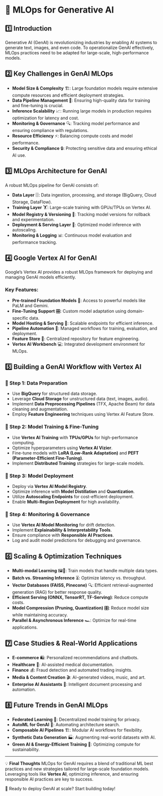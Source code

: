 # 🚀 MLOps for Generative AI

## 1️⃣ Introduction
Generative AI (GenAI) is revolutionizing industries by enabling AI systems to generate text, images, and even code. To operationalize GenAI effectively, MLOps practices need to be adapted for large-scale, high-performance models.

## 2️⃣ Key Challenges in GenAI MLOps
- **Model Size & Complexity** 🏗️: Large foundation models require extensive compute resources and efficient deployment strategies.
- **Data Pipeline Management** 🔄: Ensuring high-quality data for training and fine-tuning is crucial.
- **Inference Scalability** 📈: Running large models in production requires optimization for latency and cost.
- **Monitoring & Governance** 🔍: Tracking model performance and ensuring compliance with regulations.
- **Resource Efficiency** ⚡: Balancing compute costs and model performance.
- **Security & Compliance** 🔒: Protecting sensitive data and ensuring ethical AI use.

## 3️⃣ MLOps Architecture for GenAI
A robust MLOps pipeline for GenAI consists of:
- **Data Layer** 🗄️: Data ingestion, processing, and storage (BigQuery, Cloud Storage, DataFlow).
- **Training Layer** 🏋️: Large-scale training with GPUs/TPUs on Vertex AI.
- **Model Registry & Versioning** 📜: Tracking model versions for rollback and experimentation.
- **Deployment & Serving Layer** 🚀: Optimized model inference with autoscaling.
- **Monitoring & Logging** 📊: Continuous model evaluation and performance tracking.

## 4️⃣ Google Vertex AI for GenAI
Google’s Vertex AI provides a robust MLOps framework for deploying and managing GenAI models efficiently.

### Key Features:
- **Pre-trained Foundation Models** 🧠: Access to powerful models like PaLM and Gemini.
- **Fine-Tuning Support** 🎛️: Custom model adaptation using domain-specific data.
- **Model Hosting & Serving** 🚀: Scalable endpoints for efficient inference.
- **Pipeline Automation** 🤖: Managed workflows for training, evaluation, and deployment.
- **Feature Store** 🔎: Centralized repository for feature engineering.
- **Vertex AI Workbench** 💻: Integrated development environment for MLOps.

## 5️⃣ Building a GenAI Workflow with Vertex AI

### 📌 Step 1: Data Preparation
- Use **BigQuery** for structured data storage.
- Leverage **Cloud Storage** for unstructured data (text, images, audio).
- Implement **Data Preprocessing Pipelines** (TFX, Apache Beam) for data cleaning and augmentation.
- Employ **Feature Engineering** techniques using Vertex AI Feature Store.

### 📌 Step 2: Model Training & Fine-Tuning
- Use **Vertex AI Training** with **TPUs/GPUs** for high-performance computing.
- Optimize hyperparameters using **Vertex AI Vizier**.
- Fine-tune models with **LoRA (Low-Rank Adaptation)** and **PEFT (Parameter-Efficient Fine-Tuning)**.
- Implement **Distributed Training** strategies for large-scale models.

### 📌 Step 3: Model Deployment
- Deploy via **Vertex AI Model Registry**.
- Optimize inference with **Model Distillation** and **Quantization**.
- Utilize **Autoscaling Endpoints** for cost-efficient deployment.
- Enable **Multi-Region Deployment** for high availability.

### 📌 Step 4: Monitoring & Governance
- Use **Vertex AI Model Monitoring** for drift detection.
- Implement **Explainability & Interpretability Tools**.
- Ensure compliance with **Responsible AI Practices**.
- Log and audit model predictions for debugging and governance.

## 6️⃣ Scaling & Optimization Techniques
- **Multi-modal Learning** 🖼️📜: Train models that handle multiple data types.
- **Batch vs. Streaming Inference** ⏳: Optimize latency vs. throughput.
- **Vector Databases (FAISS, Pinecone)** 🔍: Efficient retrieval-augmented generation (RAG) for better response quality.
- **Efficient Serving (ONNX, TensorRT, TF-Serving)**: Reduce compute costs.
- **Model Compression (Pruning, Quantization)** 🎛️: Reduce model size while maintaining accuracy.
- **Parallel & Asynchronous Inference** 🏎️: Optimize for real-time applications.

## 7️⃣ Case Studies & Real-World Applications
- **E-commerce** 🛍️: Personalized recommendations and chatbots.
- **Healthcare** 🏥: AI-assisted medical documentation.
- **Finance** 💰: Fraud detection and automated trading insights.
- **Media & Content Creation** 🎬: AI-generated videos, music, and art.
- **Enterprise AI Assistants** 💼: Intelligent document processing and automation.

## 8️⃣ Future Trends in GenAI MLOps
- **Federated Learning** 🔐: Decentralized model training for privacy.
- **AutoML for GenAI** 🤖: Automating architecture search.
- **Composable AI Pipelines** 🏗️: Modular AI workflows for flexibility.
- **Synthetic Data Generation** 🏭: Augmenting real-world datasets with AI.
- **Green AI & Energy-Efficient Training** 🌱: Optimizing compute for sustainability.

---
💡 **Final Thoughts**
MLOps for GenAI requires a blend of traditional ML best practices and new strategies tailored for large-scale foundation models. Leveraging tools like **Vertex AI**, optimizing inference, and ensuring responsible AI practices are key to success.

🚀 Ready to deploy GenAI at scale? Start building today!
